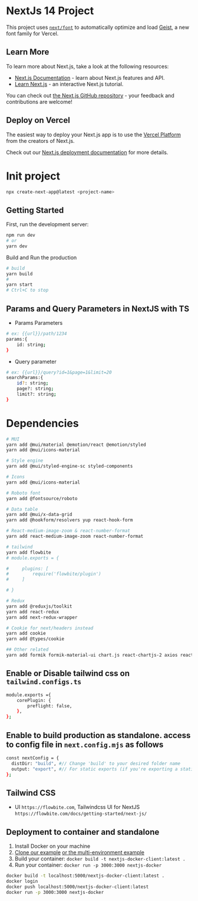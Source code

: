 # NextJs 14 Project

This project uses [`next/font`](https://nextjs.org/docs/app/building-your-application/optimizing/fonts) to automatically optimize and load [Geist](https://vercel.com/font), a new font family for Vercel.

## Learn More

To learn more about Next.js, take a look at the following resources:

- [Next.js Documentation](https://nextjs.org/docs) - learn about Next.js features and API.
- [Learn Next.js](https://nextjs.org/learn) - an interactive Next.js tutorial.

You can check out [the Next.js GitHub repository](https://github.com/vercel/next.js) - your feedback and contributions are welcome!

## Deploy on Vercel

The easiest way to deploy your Next.js app is to use the [Vercel Platform](https://vercel.com/new?utm_medium=default-template&filter=next.js&utm_source=create-next-app&utm_campaign=create-next-app-readme) from the creators of Next.js.

Check out our [Next.js deployment documentation](https://nextjs.org/docs/app/building-your-application/deploying) for more details.

# **Init project**

```bash
npx create-next-app@latest <project-name>
```

## Getting Started

First, run the development server:

```bash
npm run dev
# or
yarn dev
```

Build and Run the production

```bash
# build
yarn build
#
yarn start
# Ctrl+C to stop
```

## Params and Query Parameters in NextJS with TS

- Params Parameters

```bash
# ex: {{url}}/path/1234
params:{
    id: string;
}
```

- Query parameter

```bash
# ex: {{url}}/query?id=1&page=1&limit=20
searchParams:{
    id?: string;
    page?: string;
    limit?: string;
}
```

# Dependencies

```bash
# MUI
yarn add @mui/material @emotion/react @emotion/styled
yarn add @mui/icons-material

# Style engine
yarn add @mui/styled-engine-sc styled-components

# Icons
yarn add @mui/icons-material

# Roboto font
yarn add @fontsource/roboto

# Data table
yarn add @mui/x-data-grid
yarn add @hookform/resolvers yup react-hook-form

# React-medium-image-zoom & react-number-format
yarn add react-medium-image-zoom react-number-format

# tailwind
yarn add flowbite
# module.exports = {

#     plugins: [
#         require('flowbite/plugin')
#     ]

# }

# Redux
yarn add @reduxjs/toolkit
yarn add react-redux
yarn add next-redux-wrapper

# Cookie for next/headers instead
yarn add cookie
yarn add @types/cookie

## Other related
yarn add formik formik-material-ui chart.js react-chartjs-2 axios react-iframe dayjs

```

## Enable or Disable tailwind css on `tailwind.configs.ts`

```bash
module.exports ={
    corePlugin: {
        preflight: false,
    },
};
```

## Enable to build production as standalone. access to config file in `next.config.mjs` as follows

```bash
const nextConfig = {
  distDir: "build", #// Change 'build' to your desired folder name
  output: "export", #// For static exports (if you're exporting a static site)
};
```

## Tailwind CSS 

- UI `https://flowbite.com`, Tailwindcss UI for NextJS `https://flowbite.com/docs/getting-started/next-js/`

## Deployment to container and standalone

1. Install Docker on your machine
2. [Clone our example](https://github.com/vercel/next.js/tree/canary/examples/with-docker) [or the multi-environment example](https://github.com/vercel/next.js/tree/canary/examples/with-docker-multi-env)
3. Build your container: `docker build -t nextjs-docker-client:latest .`
4. Run your container: `docker run -p 3000:3000 nextjs-docker`
   <br/>

```bash
docker build -t localhost:5000/nextjs-docker-client:latest .
docker login
docker push localhost:5000/nextjs-docker-client:latest
docker run -p 3000:3000 nextjs-docker
```
